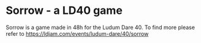 # Sorrow - a LD40 game

Sorrow is a game made in 48h for the Ludum Dare 40. To find more please refer to https://ldjam.com/events/ludum-dare/40/sorrow
